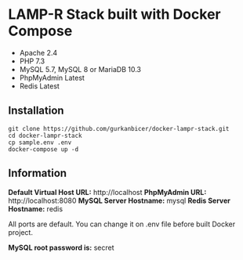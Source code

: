 # LAMP-R Stack built with Docker Compose

* Apache 2.4
* PHP 7.3
* MySQL 5.7, MySQL 8 or MariaDB 10.3
* PhpMyAdmin Latest
* Redis Latest

## Installation

```
git clone https://github.com/gurkanbicer/docker-lampr-stack.git
cd docker-lampr-stack
cp sample.env .env
docker-compose up -d
```

## Information

**Default Virtual Host URL:** http://localhost
**PhpMyAdmin URL:** http://localhost:8080
**MySQL Server Hostname:** mysql
**Redis Server Hostname:** redis

All ports are default. You can change it on .env file before built Docker project.

**MySQL root password is:** secret